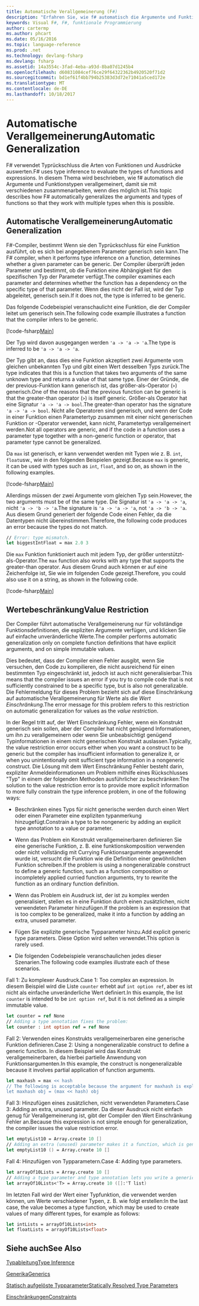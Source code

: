 ```yaml
---
title: Automatische Verallgemeinerung (F#)
description: "Erfahren Sie, wie f# automatisch die Argumente und Funktionstypen verallgemeinert, damit sie mit verschiedenen möglichst zusammenarbeiten."
keywords: Visual F#, F#, funktionale Programmierung
author: cartermp
ms.author: phcart
ms.date: 05/16/2016
ms.topic: language-reference
ms.prod: .net
ms.technology: devlang-fsharp
ms.devlang: fsharp
ms.assetid: 14a3554c-3fad-4eba-a93d-8ba07d1245b4
ms.openlocfilehash: d60831084cef76ce29f64322362b4920520f71d2
ms.sourcegitcommit: bd1ef61f4bb794b25383d3d72e71041a5ced172e
ms.translationtype: MT
ms.contentlocale: de-DE
ms.lasthandoff: 10/18/2017
---
```

# <a name="automatic-generalization"></a><span data-ttu-id="ac209-104">Automatische Verallgemeinerung</span><span class="sxs-lookup"><span data-stu-id="ac209-104">Automatic Generalization</span></span>

<span data-ttu-id="ac209-105">F# verwendet Typrückschluss die Arten von Funktionen und Ausdrücke auswerten.</span><span class="sxs-lookup"><span data-stu-id="ac209-105">F# uses type inference to evaluate the types of functions and expressions.</span></span> <span data-ttu-id="ac209-106">In diesem Thema wird beschrieben, wie f# automatisch die Argumente und Funktionstypen verallgemeinert, damit sie mit verschiedenen zusammenarbeiten, wenn dies möglich ist.</span><span class="sxs-lookup"><span data-stu-id="ac209-106">This topic describes how F# automatically generalizes the arguments and types of functions so that they work with multiple types when this is possible.</span></span>


## <a name="automatic-generalization"></a><span data-ttu-id="ac209-107">Automatische Verallgemeinerung</span><span class="sxs-lookup"><span data-stu-id="ac209-107">Automatic Generalization</span></span>
<span data-ttu-id="ac209-108">F#-Compiler, bestimmt Wenn sie den Typrückschluss für eine Funktion ausführt, ob es sich bei angegebenem Parameter generisch sein kann.</span><span class="sxs-lookup"><span data-stu-id="ac209-108">The F# compiler, when it performs type inference on a function, determines whether a given parameter can be generic.</span></span> <span data-ttu-id="ac209-109">Der Compiler überprüft jeden Parameter und bestimmt, ob die Funktion eine Abhängigkeit für den spezifischen Typ der Parameter verfügt.</span><span class="sxs-lookup"><span data-stu-id="ac209-109">The compiler examines each parameter and determines whether the function has a dependency on the specific type of that parameter.</span></span> <span data-ttu-id="ac209-110">Wenn dies nicht der Fall ist, wird der Typ abgeleitet, generisch sein.</span><span class="sxs-lookup"><span data-stu-id="ac209-110">If it does not, the type is inferred to be generic.</span></span>

<span data-ttu-id="ac209-111">Das folgende Codebeispiel veranschaulicht eine Funktion, die der Compiler leitet um generisch sein.</span><span class="sxs-lookup"><span data-stu-id="ac209-111">The following code example illustrates a function that the compiler infers to be generic.</span></span>

[!code-fsharp[Main](../../../../samples/snippets/fsharp/lang-ref-3/snippet101.fs)]

<span data-ttu-id="ac209-112">Der Typ wird davon ausgegangen werden `'a -> 'a -> 'a`.</span><span class="sxs-lookup"><span data-stu-id="ac209-112">The type is inferred to be `'a -> 'a -> 'a`.</span></span>

<span data-ttu-id="ac209-113">Der Typ gibt an, dass dies eine Funktion akzeptiert zwei Argumente vom gleichen unbekannten Typ und gibt einen Wert desselben Typs zurück.</span><span class="sxs-lookup"><span data-stu-id="ac209-113">The type indicates that this is a function that takes two arguments of the same unknown type and returns a value of that same type.</span></span> <span data-ttu-id="ac209-114">Einer der Gründe, die der previous-Funktion kann generisch ist, das größer-als-Operator (`>`) generisch.</span><span class="sxs-lookup"><span data-stu-id="ac209-114">One of the reasons that the previous function can be generic is that the greater-than operator (`>`) is itself generic.</span></span> <span data-ttu-id="ac209-115">Größer-als Operator hat eine Signatur `'a -> 'a -> bool`.</span><span class="sxs-lookup"><span data-stu-id="ac209-115">The greater-than operator has the signature `'a -> 'a -> bool`.</span></span> <span data-ttu-id="ac209-116">Nicht alle Operatoren sind generisch, und wenn der Code in einer Funktion einen Parametertyp zusammen mit einer nicht generischen Funktion or -Operator verwendet, kann nicht, Parametertyp verallgemeinert werden.</span><span class="sxs-lookup"><span data-stu-id="ac209-116">Not all operators are generic, and if the code in a function uses a parameter type together with a non-generic function or operator, that parameter type cannot be generalized.</span></span>

<span data-ttu-id="ac209-117">Da `max` ist generisch, er kann verwendet werden mit Typen wie z. B. `int`, `float`usw., wie in den folgenden Beispielen gezeigt.</span><span class="sxs-lookup"><span data-stu-id="ac209-117">Because `max` is generic, it can be used with types such as `int`, `float`, and so on, as shown in the following examples.</span></span>

[!code-fsharp[Main](../../../../samples/snippets/fsharp/lang-ref-3/snippet102.fs)]

<span data-ttu-id="ac209-118">Allerdings müssen der zwei Argumente vom gleichen Typ sein.</span><span class="sxs-lookup"><span data-stu-id="ac209-118">However, the two arguments must be of the same type.</span></span> <span data-ttu-id="ac209-119">Die Signatur ist `'a -> 'a -> 'a`, nicht `'a -> 'b -> 'a`.</span><span class="sxs-lookup"><span data-stu-id="ac209-119">The signature is `'a -> 'a -> 'a`, not `'a -> 'b -> 'a`.</span></span> <span data-ttu-id="ac209-120">Aus diesem Grund generiert der folgende Code einen Fehler, da die Datentypen nicht übereinstimmen.</span><span class="sxs-lookup"><span data-stu-id="ac209-120">Therefore, the following code produces an error because the types do not match.</span></span>

```fsharp
// Error: type mismatch.
let biggestIntFloat = max 2.0 3
```

<span data-ttu-id="ac209-121">Die `max` Funktion funktioniert auch mit jedem Typ, der größer unterstützt-als-Operator.</span><span class="sxs-lookup"><span data-stu-id="ac209-121">The `max` function also works with any type that supports the greater-than operator.</span></span> <span data-ttu-id="ac209-122">Aus diesem Grund auch können er auf eine Zeichenfolge ist, Sie wie im folgenden Code gezeigt.</span><span class="sxs-lookup"><span data-stu-id="ac209-122">Therefore, you could also use it on a string, as shown in the following code.</span></span>

[!code-fsharp[Main](../../../../samples/snippets/fsharp/lang-ref-3/snippet104.fs)]
    
## <a name="value-restriction"></a><span data-ttu-id="ac209-123">Wertebeschränkung</span><span class="sxs-lookup"><span data-stu-id="ac209-123">Value Restriction</span></span>
<span data-ttu-id="ac209-124">Der Compiler führt automatische Verallgemeinerung nur für vollständige Funktionsdefinitionen, die expliziten Argumente verfügen, und klicken Sie auf einfache unveränderliche Werte.</span><span class="sxs-lookup"><span data-stu-id="ac209-124">The compiler performs automatic generalization only on complete function definitions that have explicit arguments, and on simple immutable values.</span></span>

<span data-ttu-id="ac209-125">Dies bedeutet, dass der Compiler einen Fehler ausgibt, wenn Sie versuchen, den Code zu kompilieren, die nicht ausreichend für einen bestimmten Typ eingeschränkt ist, jedoch ist auch nicht generalisierbar.</span><span class="sxs-lookup"><span data-stu-id="ac209-125">This means that the compiler issues an error if you try to compile code that is not sufficiently constrained to be a specific type, but is also not generalizable.</span></span> <span data-ttu-id="ac209-126">Die Fehlermeldung für dieses Problem bezieht sich auf diese Einschränkung auf automatische Verallgemeinerung für Werte als die *Wert Einschränkung*.</span><span class="sxs-lookup"><span data-stu-id="ac209-126">The error message for this problem refers to this restriction on automatic generalization for values as the *value restriction*.</span></span>

<span data-ttu-id="ac209-127">In der Regel tritt auf, der Wert Einschränkung Fehler, wenn ein Konstrukt generisch sein sollen, aber der Compiler hat nicht genügend Informationen, um ihn zu verallgemeinern oder wenn Sie unbeabsichtigt genügend Typinformationen in einem nicht generischen Konstrukt auslassen.</span><span class="sxs-lookup"><span data-stu-id="ac209-127">Typically, the value restriction error occurs either when you want a construct to be generic but the compiler has insufficient information to generalize it, or when you unintentionally omit sufficient type information in a nongeneric construct.</span></span> <span data-ttu-id="ac209-128">Die Lösung mit dem Wert Einschränkung Fehler besteht darin, expliziter Anmeldeinformationen um Problem mithilfe eines Rückschlusses "Typ" in einem der folgenden Methoden ausführlicher zu beschränken:</span><span class="sxs-lookup"><span data-stu-id="ac209-128">The solution to the value restriction error is to provide more explicit information to more fully constrain the type inference problem, in one of the following ways:</span></span>


- <span data-ttu-id="ac209-129">Beschränken eines Typs für nicht generische werden durch einen Wert oder einen Parameter eine expliziten typanmerkung hinzugefügt.</span><span class="sxs-lookup"><span data-stu-id="ac209-129">Constrain a type to be nongeneric by adding an explicit type annotation to a value or parameter.</span></span>

- <span data-ttu-id="ac209-130">Wenn das Problem ein Konstrukt verallgemeinerbaren definieren Sie eine generische Funktion, z. B. eine funktionskomposition verwenden oder nicht vollständig mit Currying Funktionsargumente angewendet wurde ist, versucht die Funktion wie die Definition einer gewöhnlichen Funktion schreiben.</span><span class="sxs-lookup"><span data-stu-id="ac209-130">If the problem is using a nongeneralizable construct to define a generic function, such as a function composition or incompletely applied curried function arguments, try to rewrite the function as an ordinary function definition.</span></span>

- <span data-ttu-id="ac209-131">Wenn das Problem ein Ausdruck ist, der ist zu komplex werden generalisiert, stellen es in eine Funktion durch einen zusätzlichen, nicht verwendeten Parameter hinzufügen.</span><span class="sxs-lookup"><span data-stu-id="ac209-131">If the problem is an expression that is too complex to be generalized, make it into a function by adding an extra, unused parameter.</span></span>

- <span data-ttu-id="ac209-132">Fügen Sie explizite generische Typparameter hinzu.</span><span class="sxs-lookup"><span data-stu-id="ac209-132">Add explicit generic type parameters.</span></span> <span data-ttu-id="ac209-133">Diese Option wird selten verwendet.</span><span class="sxs-lookup"><span data-stu-id="ac209-133">This option is rarely used.</span></span>

- <span data-ttu-id="ac209-134">Die folgenden Codebeispiele veranschaulichen jedes dieser Szenarien.</span><span class="sxs-lookup"><span data-stu-id="ac209-134">The following code examples illustrate each of these scenarios.</span></span>

<span data-ttu-id="ac209-135">Fall 1: Zu komplexer Ausdruck.</span><span class="sxs-lookup"><span data-stu-id="ac209-135">Case 1: Too complex an expression.</span></span> <span data-ttu-id="ac209-136">In diesem Beispiel wird die Liste `counter` erhebt auf `int option ref`, aber es ist nicht als einfache unveränderliche Wert definiert.</span><span class="sxs-lookup"><span data-stu-id="ac209-136">In this example, the list `counter` is intended to be `int option ref`, but it is not defined as a simple immutable value.</span></span>

```fsharp
let counter = ref None
// Adding a type annotation fixes the problem:
let counter : int option ref = ref None
```

<span data-ttu-id="ac209-137">Fall 2: Verwenden eines Konstrukts verallgemeinerbaren eine generische Funktion definieren.</span><span class="sxs-lookup"><span data-stu-id="ac209-137">Case 2: Using a nongeneralizable construct to define a generic function.</span></span> <span data-ttu-id="ac209-138">In diesem Beispiel wird das Konstrukt verallgemeinerbaren, da hierbei partielle Anwendung von Funktionsargumenten.</span><span class="sxs-lookup"><span data-stu-id="ac209-138">In this example, the construct is nongeneralizable because it involves partial application of function arguments.</span></span>

```fsharp
let maxhash = max << hash
// The following is acceptable because the argument for maxhash is explicit:
let maxhash obj = (max << hash) obj
```

<span data-ttu-id="ac209-139">Fall 3: Hinzufügen eines zusätzlichen, nicht verwendeten Parameters.</span><span class="sxs-lookup"><span data-stu-id="ac209-139">Case 3: Adding an extra, unused parameter.</span></span> <span data-ttu-id="ac209-140">Da dieser Ausdruck nicht einfach genug für Verallgemeinerung ist, gibt der Compiler den Wert Einschränkung Fehler an.</span><span class="sxs-lookup"><span data-stu-id="ac209-140">Because this expression is not simple enough for generalization, the compiler issues the value restriction error.</span></span>

```fsharp
let emptyList10 = Array.create 10 []
// Adding an extra (unused) parameter makes it a function, which is generalizable.
let emptyList10 () = Array.create 10 []
```

<span data-ttu-id="ac209-141">Fall 4: Hinzufügen von Typparametern.</span><span class="sxs-lookup"><span data-stu-id="ac209-141">Case 4: Adding type parameters.</span></span>

```fsharp
let arrayOf10Lists = Array.create 10 []
// Adding a type parameter and type annotation lets you write a generic value.
let arrayOf10Lists<'T> = Array.create 10 ([]:'T list)
```

<span data-ttu-id="ac209-142">Im letzten Fall wird der Wert einer Typfunktion, die verwendet werden können, um Werte verschiedener Typen, z. B. wie folgt erstellen:</span><span class="sxs-lookup"><span data-stu-id="ac209-142">In the last case, the value becomes a type function, which may be used to create values of many different types, for example as follows:</span></span>

```fsharp
let intLists = arrayOf10Lists<int>
let floatLists = arrayOf10Lists<float>
```

## <a name="see-also"></a><span data-ttu-id="ac209-143">Siehe auch</span><span class="sxs-lookup"><span data-stu-id="ac209-143">See Also</span></span>
[<span data-ttu-id="ac209-144">Typableitung</span><span class="sxs-lookup"><span data-stu-id="ac209-144">Type Inference</span></span>](../type-inference.md)

[<span data-ttu-id="ac209-145">Generika</span><span class="sxs-lookup"><span data-stu-id="ac209-145">Generics</span></span>](index.md)

[<span data-ttu-id="ac209-146">Statisch aufgelöste Typparameter</span><span class="sxs-lookup"><span data-stu-id="ac209-146">Statically Resolved Type Parameters</span></span>](statically-resolved-type-parameters.md)

[<span data-ttu-id="ac209-147">Einschränkungen</span><span class="sxs-lookup"><span data-stu-id="ac209-147">Constraints</span></span>](constraints.md)

